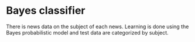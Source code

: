 # Bayes classifier

There is news data on the subject of each news.
Learning is done using the Bayes probabilistic model and test data are categorized by subject.